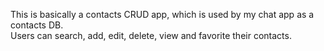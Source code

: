 This is basically a contacts CRUD app, which is used by my chat app as a contacts DB.  
Users can search, add, edit, delete, view and favorite their contacts.
